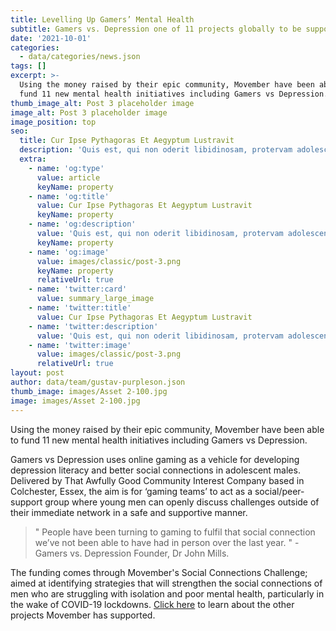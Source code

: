 ```yaml
---
title: Levelling Up Gamers’ Mental Health
subtitle: Gamers vs. Depression one of 11 projects globally to be supported by Movember
date: '2021-10-01'
categories:
  - data/categories/news.json
tags: []
excerpt: >-
  Using the money raised by their epic community, Movember have been able to
  fund 11 new mental health initiatives including Gamers vs Depression...
thumb_image_alt: Post 3 placeholder image
image_alt: Post 3 placeholder image
image_position: top
seo:
  title: Cur Ipse Pythagoras Et Aegyptum Lustravit
  description: 'Quis est, qui non oderit libidinosam, protervam adolescentiam'
  extra:
    - name: 'og:type'
      value: article
      keyName: property
    - name: 'og:title'
      value: Cur Ipse Pythagoras Et Aegyptum Lustravit
      keyName: property
    - name: 'og:description'
      value: 'Quis est, qui non oderit libidinosam, protervam adolescentiam'
      keyName: property
    - name: 'og:image'
      value: images/classic/post-3.png
      keyName: property
      relativeUrl: true
    - name: 'twitter:card'
      value: summary_large_image
    - name: 'twitter:title'
      value: Cur Ipse Pythagoras Et Aegyptum Lustravit
    - name: 'twitter:description'
      value: 'Quis est, qui non oderit libidinosam, protervam adolescentiam'
    - name: 'twitter:image'
      value: images/classic/post-3.png
      relativeUrl: true
layout: post
author: data/team/gustav-purpleson.json
thumb_image: images/Asset 2-100.jpg
image: images/Asset 2-100.jpg
---
```

Using the money raised by their epic community, Movember have been able to fund 11 new mental health initiatives including Gamers vs Depression.

Gamers vs Depression uses online gaming as a vehicle for developing depression literacy and better social connections in adolescent males. Delivered by That Awfully Good Community Interest Company based in Colchester, Essex, the aim is for ‘gaming teams’ to act as a social/peer-support group where young men can openly discuss challenges outside of their immediate network in a safe and supportive manner.

> " People have been turning to gaming to fulfil that social connection we’ve not been able to have had in person over the last year. " - Gamers vs. Depression Founder, Dr John Mills.

The funding comes through Movember's Social Connections Challenge; aimed at identifying strategies that will strengthen the social connections of men who are struggling with isolation and poor mental health, particularly in the wake of COVID-19 lockdowns. [Click here](https://uk.movember.com/story/movember-funding-for-11-new-projects-to-support-men-s-mental-health?tag=where-the-money-goes) to learn about the other projects Movember has supported.
